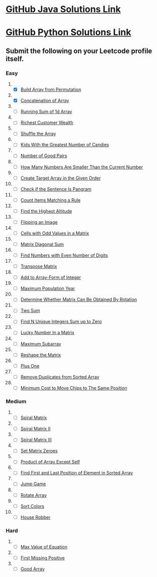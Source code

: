 # [GitHub Java Solutions Link](https://github.com/ameygoes/LeetCode_Java)
# [GitHub Python Solutions Link](https://github.com/ameygoes/LeetCode_Python)

## Submit the following on your Leetcode profile itself.

### Easy
1. - [x]  [Build Array from Permutation](https://leetcode.com/problems/build-array-from-permutation/)
2. - [x]  [Concatenation of Array](https://leetcode.com/problems/concatenation-of-array/)
3. - [ ]   [Running Sum of 1d Array](https://leetcode.com/problems/running-sum-of-1d-array/)
4. - [ ]   [Richest Customer Wealth](https://leetcode.com/problems/richest-customer-wealth/)
5. - [ ]   [Shuffle the Array](https://leetcode.com/problems/shuffle-the-array/)
6. - [ ]   [Kids With the Greatest Number of Candies](https://leetcode.com/problems/kids-with-the-greatest-number-of-candies/)
7. - [ ]   [Number of Good Pairs](https://leetcode.com/problems/number-of-good-pairs/)
8. - [ ]   [How Many Numbers Are Smaller Than the Current Number](https://leetcode.com/problems/how-many-numbers-are-smaller-than-the-current-number/)
9. - [ ]   [Create Target Array in the Given Order](https://leetcode.com/problems/create-target-array-in-the-given-order/)
10. - [ ]   [Check if the Sentence Is Pangram](https://leetcode.com/problems/check-if-the-sentence-is-pangram/)
11. - [ ]   [Count Items Matching a Rule](https://leetcode.com/problems/count-items-matching-a-rule/)
12. - [ ]   [Find the Highest Altitude](https://leetcode.com/problems/find-the-highest-altitude/)
13. - [ ]   [Flipping an Image](https://leetcode.com/problems/flipping-an-image/)
14. - [ ]   [Cells with Odd Values in a Matrix](https://leetcode.com/problems/cells-with-odd-values-in-a-matrix/)
15. - [ ]   [Matrix Diagonal Sum](https://leetcode.com/problems/matrix-diagonal-sum/)
16. - [ ]   [Find Numbers with Even Number of Digits](https://leetcode.com/problems/find-numbers-with-even-number-of-digits/)
17. - [ ]   [Transpose Matrix](https://leetcode.com/problems/transpose-matrix/)
18. - [ ]   [Add to Array-Form of Integer](https://leetcode.com/problems/add-to-array-form-of-integer/)
19. - [ ]   [Maximum Population Year](https://leetcode.com/problems/maximum-population-year/)
20. - [ ]   [Determine Whether Matrix Can Be Obtained By Rotation](https://leetcode.com/problems/determine-whether-matrix-can-be-obtained-by-rotation/)
21. - [ ]   [Two Sum](https://leetcode.com/problems/two-sum/)
22. - [ ]   [Find N Unique Integers Sum up to Zero](https://leetcode.com/problems/find-n-unique-integers-sum-up-to-zero/)
23. - [ ]   [Lucky Number In a Matrix](https://leetcode.com/problems/lucky-numbers-in-a-matrix/)
24. - [ ]   [Maximum Subarray](https://leetcode.com/problems/maximum-subarray/)
25. - [ ]   [Reshape the Matrix](https://leetcode.com/problems/reshape-the-matrix/)
26. - [ ]   [Plus One](https://leetcode.com/problems/plus-one/)
27. - [ ]   [Remove Duplicates from Sorted Array](https://leetcode.com/problems/remove-duplicates-from-sorted-array/)
28. - [ ]   [Minimum Cost to Move Chips to The Same Position](https://leetcode.com/problems/minimum-cost-to-move-chips-to-the-same-position/)

### Medium
1. - [ ]   [Spiral Matrix](https://leetcode.com/problems/spiral-matrix/)
2. - [ ]   [Spiral Matrix II](https://leetcode.com/problems/spiral-matrix-ii/)
3. - [ ]   [Spiral Matrix III](https://leetcode.com/problems/spiral-matrix-iii/)
4. - [ ]   [Set Matrix Zeroes](https://leetcode.com/problems/set-matrix-zeroes/)
5. - [ ]   [Product of Array Except Self](https://leetcode.com/problems/product-of-array-except-self/)
6. - [ ]   [Find First and Last Position of Element in Sorted Array](https://leetcode.com/problems/find-first-and-last-position-of-element-in-sorted-array/)
7. - [ ]   [Jump Game](https://leetcode.com/problems/jump-game/)
8. - [ ]   [Rotate Array](https://leetcode.com/problems/rotate-array/)
9. - [ ]   [Sort Colors](https://leetcode.com/problems/sort-colors/)
10. - [ ]   [House Robber](https://leetcode.com/problems/house-robber/)

### Hard
1. - [ ]   [Max Value of Equation](https://leetcode.com/problems/max-value-of-equation/)
2. - [ ]   [First Missing Positive](https://leetcode.com/problems/first-missing-positive/)
3. - [ ]   [Good Array](https://leetcode.com/problems/check-if-it-is-a-good-array/)
